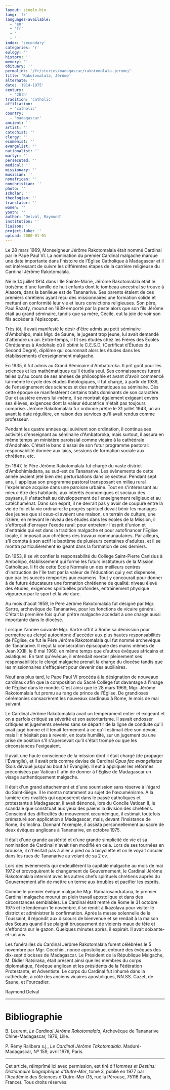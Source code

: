 ```yaml
---
layout: single-bio
lang: 'fr'
languages-available:
  - 'en'
  - 'fr'
  - ' '
  - ' '
index: 'secondary'
categories: 'r'
eulogy: ''
history: ''
memory: ''
obituary: ''
permalink: '/fr/stories/madagascar/rakotomalala-jerome/'
title: 'Rakotomalala, Jérôme'
alternate: ''
date: '1914-1975'
century:
  - '20th'
tradition: 'catholic'
affiliation:
  - 'catholic'
country:
  - 'madagascar'
ancient: ''
artist: ''
catechist: ''
clergy: ''
ecumenist: ''
evangelist: ''
nationalist: ''
martyr: ''
persecuted: ''
medical: ''
missionary: ''
musician: ''
nonafrican: ''
nonchristian: ''
photo: ''
scholar: ''
theologian: ''
translator: ''
women: ''
youth: ''
author: 'Delval, Raymond'
institution: ''
liaison: ''
project-luke: ''
upload: 2000-01-01
---
```



Le 28 mars 1969, Monseigneur Jérôme Rakotomalala était nommé Cardinal par le Pape Paul VI. La nomination du premier Cardinal malgache marque une date importante dans l'histoire de l'Église Catholique à Madagascar et il est intéressant de suivre les différentes étapes de la carrière religieuse du Cardinal Jérôme Rakotomalala.

Né le 14 juillet 1914 dans l'Ile Sainte-Marie, Jérôme Rakotomalala était le troisème d'une famille de huit enfants dont le tombeau ancestral se trouve à Alasora, dans la banlieue est de Tananarive. Ses parents étaient de ces premiers chrétiens ayant reçu des missionnaires une formation solide et mettant en conformité leur vie et leurs convictions religieuses. Son père, Paul Razafy, mourut en 1939 emporté par la peste alors que son fils Jérôme était au grand séminaire, tandis que sa mère, Cécile, eut la joie de voir son fils accéder à l'épiscopat.

Très tôt, il avait manifesté le désir d'être admis au petit séminaire d'Ambohipo, mais Mgr. de Saune, le jugeant trop jeune, lui avait demandé d'attendre un an. Entre-temps, il fit ses études chez les Frères des Écoles Chrétiennes à Andohalo où il obtint le C.E.S.D. (Certificat d'Études du Second Degré), diplôme qui couronnait alors les études dans les établissements d'enseignement malgache.

En 1935, il fut admis au Grand Séminaire d'Ambatoroka. Il prit goût pour les sciences et les mathématiques qu'il étudia seul. Ses connaissances furent telles qu'au cours de ses années de philosophie et avant d'avoir commencé lui-même le cycle des études théologiques, il fut chargé, à partir de 1939, de l'enseignement des sciences et des mathématiques au séminaire. Dès cette époque se manifestèrent certains traits dominants de son caractère. Dur et austère envers lui-même, il se montrait également exigeant envers ses élèves, exigences dont la valeur éducatrice n'était pas toujours comprise. Jérôme Rakotomalala fur ordonné prêtre le 31 juillet 1943, un an avant la date régulière, en raison des services qu'il avait rendus comme professeur.

Pendant les quatre années qui suivirent son ordination, il continua ses activités d'enseignant au séminaire d'Ambatoroka, mais surtout, il assura en même temps un ministère paroissial comme vicaire à la cathédrale d'Andohalo. C'était le banc d'essai de son futur programme pastoral: responsabilité donnée aux laïcs, sessions de formation sociale aux chrétiens, etc.

En 1947, le Père Jérôme Rakotomalala fut chargé du vaste district d'Ambohimiadana, au sud-est de Tananarive. Les évènements de cette année avaient jeté bien des perturbations dans ce secteur. Pendant sept ans, il appliqua son programme pastoral transposant en milieu rural l'expérience acquise dans une paroisse urbaine. Tout en s'intéressant au mieux-être des habitants, aux intérêts économiques et sociaux des paysans, il s'attachait au développement de l'enseignement religieux et au catéchuménat. Dans son esprit, il ne devrait pas y avoir de coupure entre la vie de foi et la vie ordinaire; le progrès spirituel devait bénir les mariages des jeunes que si ceux-ci avaient une maison, un terrain de culture, une rizière; en relevant le niveau des études dans les écoles de la Mission, il s'efforçait d'enrayer l'exode rural: pour entretenir l'esprit d'union et d'entraide qui est dans la tradition malgache et pour autofinancer l'Église locale, il imposait aux chrétiens des travaux communautaires. Par ailleurs, s'il compta à son actif le baptême de plusieurs centaines d'adultes, et il se montra particulièrement exigeant dans la formation de ces derniers.

En 1953, il se vit confier la responsabilité du Collège Saint-Pierre Canisius à Ambohipo, établissement qui forme les futurs instituteurs de la Mission Catholique. Il fit de cette École Normale un des meilleurs centres d'instruction de l'Ile tant par la valeur de l'éducation qui y est dispensée, que par les succès remportés aux examens. Tout y concourait pour donner à de futurs éducateurs une formation chrétienne de qualité: niveau élevé des études, exigences spirituelles profondes, entraînement physique vigoureux par le sport et la vie dure.

Au mois d'août 1959, le Père Jérôme Rakotomalala fut désigné par Mgr. Sartre, archevêque de Tananarive, pour les fonctions de vicaire général. C'était la première fois qu'un prêtre malgache accédait à une charge aussi importante dans le diocèse.

Lorsque l'année suivante Mgr. Sartre offrit à Rome sa démission pour permettre au clergé autochtone d'accéder aux plus hautes responsabilités de l'Église, ce fut le Père Jérôme Rakotomalala qui fut nommé archevêque de Tananarive. Il reçut la consécration épiscopale des mains mêmes de Jean XXIII, le 8 mai 1960, en même temps que d'autres évêques africains et asiatiques. En tant qu'évêque, il entendait exercer pleinement ses responsabilités: le clergé malgache prenait la charge du diocèse tandis que les missionnaires s'effaçaient pour devenir des auxiliaires.

Neuf ans plus tard, le Pape Paul VI procéda à la désignation de nouveaux cardinaux afin que la composition du Sacré Collège fut davantage à l'image de l'Église dans le monde. C'est ainsi que le 28 mars 1969, Mgr. Jérôme Rakotomalala fut promu au rang de prince de l'Église. De grandioses cérémonies consacrèrent les nouveaux cardinaux à Rome, le mois de mai suivant.

Le Cardinal Jérôme Rakotomalala avait un tempérament entier et exigeant et on a parfois critiqué sa sévérité et son autoritarisme. Il savait endosser critiques et jugements sévères sans se départir de la ligne de conduite qu'il avait jugé bonne et il tenait fermement à ce qu'il estimait être son devoir, mais il n'hésitait pas à revenir, en toute humilité, sur un jugement ou une prise de position s'il s'apercevait qu'il s'était trompé ou que les circonstances l'exigeaient.

Il avait une haute conscience de la mission dont il était chargé (de propager l'Évangile), et il avait pris comme devise de Cardinal *Opus fac evangelistae* (Sois dévoué jusqu'au bout à l'Évangile). Il eut à appliquer les réformes préconisées par Vatican II afin de donner à l'Église de Madagascar un visage authentiquement malgache.

Il était d'un grand attachement et d'une soumission sans réserve à l'égard du Saint-Siège. Il le montra notamment au sujet de l'œcuménisme. A la lumière des rivalités qui opposèrent dans le passé catholiques et protestants à Madagascar, il avait dénoncé, lors du Concile Vatican II, le scandale que constituait aux yeux des païens la division des chrétiens. Conscient des difficultés du mouvement œcuménique, il estimait toutefois prématuré son application à Madagascar, mais, devant l'insistance de Rome, il s'inclina. Donnant l'exemple, il assista personnellement au sacre de deux évêques anglicans à Tananarive, en octobre 1975.

Il était d'une grande austérité et d'une grande simplicité de vie et sa nomination de Cardinal n'avait rien modifié en cela. Lors de ses tournées en brousse, il n'hésitait pas à aller à pied ou à bicyclette et on le voyait circuler dans les rues de Tananarive au volant de sa 2 cv.

Lors des événements qui endeuillèrent la capitale malgache au mois de mai 1972 et provoquèrent le changement de Gouvernement, le Cardinal Jérôme Rakotomalala intervint avec les autres chefs spirituels chrétiens auprès du Gouvernement afin de mettre un terme aux troubles et pacifier les esprits.

Comme le premier évêque malgache Mgr. Ramarosandratana, le premier Cardinal malgache mourut en plein travail apostolique et dans des circonstances semblables. Le Cardinal était rentré de Rome le 31 octobre 1975 et le lendemain 1e novembre, il se rendit à Ikazolava pour visiter le district et administrer la confirmation. Après la messe solennelle de la Toussaint, il répondit aux discours de bienvenue et se rendait à la maison des Sœurs quand il se plaignit brusquement de violents maux de tête et s'effondra sur le gazon. Quelques minutes après, il expirait. Il avait soixante-et-un ans.

Les funérailles du Cardinal Jérôme Rakotomalala furent célébrées le 5 novembre par Mgr. Cecchini, nonce apostolique, entouré des évêques des dix-sept diocèses de Madagascar. Le Président de la République Malgache, M. Didier Ratsiraka, était présent ainsi que les membres du corps diplomatique, l'évêque anglican et les présidents de la Fédération Protestante, et Adventiste. Le corps du Cardinal fut inhumé dans la cathédrale, à côté des anciens vicaires apostoliques, NN.SS. Cazet, de Saune, et Fourcadier.

Raymond Delval

---

# Bibliographie

B. Leurent, *Le Cardinal Jérôme Rakotomalala*, Archevêque de Tananarive Chine-Madagascar, 1976, Lille.

P. Rémy Ralibera s.j., *Le Cardinal Jérôme Takotomalala.* Maduré-Madagascar, Nº 159, avril 1976, Paris.

---

Cet article, réimprîmé ici avec permission, est tiré d'*Hommes et Destins: Dictionnaire biographique d'Outre-Mer*, tome 3, publié en 1977 par l'Académie des Sciences d'Outre-Mer (15, rue la Pérouse, 75116 Paris, France). Tous droits réservés.